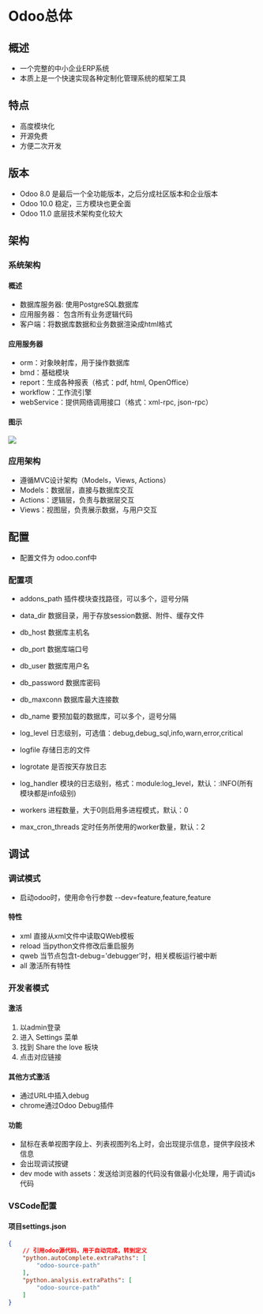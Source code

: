 

# Odoo总体

## 概述
* 一个完整的中小企业ERP系统
* 本质上是一个快速实现各种定制化管理系统的框架工具

## 特点
* 高度模块化
* 开源免费
* 方便二次开发


## 版本
* Odoo 8.0 是最后一个全功能版本，之后分成社区版本和企业版本
* Odoo 10.0 稳定，三方模块也更全面
* Odoo 11.0 底层技术架构变化较大



## 架构

### 系统架构
#### 概述
* 数据库服务器: 使用PostgreSQL数据库
* 应用服务器： 包含所有业务逻辑代码
* 客户端：将数据库数据和业务数据渲染成html格式

#### 应用服务器
* orm：对象映射库，用于操作数据库
* bmd：基础模块
* report：生成各种报表（格式：pdf, html, OpenOffice）
* workflow：工作流引擎
* webService：提供网络调用接口（格式：xml-rpc, json-rpc）

#### 图示
![](https://gitee.com/cc12703/figurebed/raw/master/img/20210104145638.png)


### 应用架构
* 遵循MVC设计架构（Models，Views, Actions）
* Models：数据层，直接与数据库交互
* Actions：逻辑层，负责与数据层交互
* Views：视图层，负责展示数据，与用户交互


## 配置

* 配置文件为 odoo.conf中

### 配置项
* addons_path 插件模块查找路径，可以多个，逗号分隔
* data_dir 数据目录，用于存放session数据、附件、缓存文件

* db_host 数据库主机名
* db_port 数据库端口号
* db_user 数据库用户名
* db_password 数据库密码
* db_maxconn 数据库最大连接数
* db_name 要预加载的数据库，可以多个，逗号分隔

* log_level 日志级别，可选值：debug,debug_sql,info,warn,error,critical
* logfile 存储日志的文件
* logrotate 是否按天存放日志
* log_handler 模块的日志级别，格式：module:log_level，默认：:INFO(所有模块都是info级别)

* workers 进程数量，大于0则启用多进程模式，默认：0
* max_cron_threads 定时任务所使用的worker数量，默认：2


## 调试

### 调试模式
* 启动odoo时，使用命令行参数 --dev=feature,feature,feature

#### 特性
* xml 直接从xml文件中读取QWeb模板
* reload 当python文件修改后重启服务
* qweb 当节点包含t-debug='debugger'时，相关模板运行被中断
* all 激活所有特性


### 开发者模式

#### 激活
1. 以admin登录
1. 进入 Settings 菜单
1. 找到 Share the love 板块
1. 点击对应链接

#### 其他方式激活
* 通过URL中插入debug
* chrome通过Odoo Debug插件

#### 功能
* 鼠标在表单视图字段上、列表视图列名上时，会出现提示信息，提供字段技术信息
* 会出现调试按键
* dev mode with assets：发送给浏览器的代码没有做最小化处理，用于调试js代码


### VSCode配置

#### 项目settings.json
```json
{
    // 引用odoo源代码，用于自动完成，转到定义
    "python.autoComplete.extraPaths": [
        "odoo-source-path"
    ],
    "python.analysis.extraPaths": [
        "odoo-source-path"
    ] 
}
```
